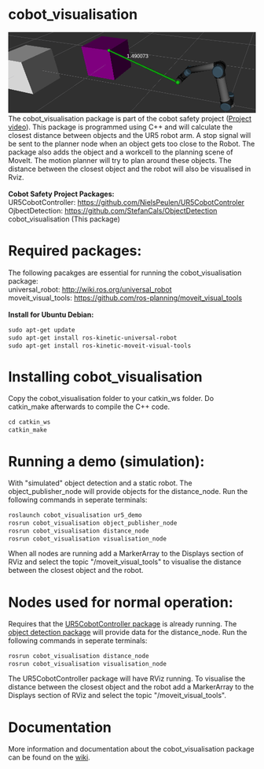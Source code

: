 # cobot_visualisation
![banner](https://github.com/Ron472/cobot_visualisation/blob/master/images/banner.png)
The cobot_visualisation package is part of the cobot safety project ([Project video](https://www.youtube.com/watch?v=YmooYBySHqc)). This package is programmed using C++ and will calculate the closest distance between objects and the UR5 robot arm. A stop signal will be sent to the planner node when an object gets too close to the Robot. The package also adds the object and a workcell to the planning scene of MoveIt. The motion planner will try to plan around these objects. The distance between the closest object and the robot will also be visualised in Rviz.<br/>
<br/>
**Cobot Safety Project Packages:**<br/>
UR5CobotController: https://github.com/NielsPeulen/UR5CobotControler<br/>
OjbectDetection: https://github.com/StefanCals/ObjectDetection<br/>
cobot_visualisation (This package)


# Required packages:
The following pacakges are essential for running the cobot_visualisation package:<br/>
universal_robot: http://wiki.ros.org/universal_robot <br/>
moveit_visual_tools: https://github.com/ros-planning/moveit_visual_tools<br/>
<br/>
**Install for Ubuntu Debian:**
```
sudo apt-get update
sudo apt-get install ros-kinetic-universal-robot
sudo apt-get install ros-kinetic-moveit-visual-tools
```
# Installing cobot_visualisation
Copy the cobot_visualisation folder to your catkin_ws folder. Do catkin_make afterwards to compile the C++ code.
```
cd catkin_ws
catkin_make
```
# Running a demo (simulation):
With "simulated" object detection and a static robot. The object_publisher_node will provide objects for the distance_node. Run the following commands in seperate terminals:
```
roslaunch cobot_visualisation ur5_demo
rosrun cobot_visualisation object_publisher_node
rosrun cobot_visualisation distance_node
rosrun cobot_visualisation visualisation_node
```
When all nodes are running add a MarkerArray to the Displays section of RViz and select the topic "/moveit_visual_tools" to visualise the distance between the closest object and the robot.
# Nodes used for normal operation:
Requires that the [UR5CobotController package](https://github.com/NielsPeulen/UR5CobotControler) is already running. The [object detection package](https://github.com/StefanCals/ObjectDetection) will provide data for the distance_node. Run the following commands in seperate terminals:
```
rosrun cobot_visualisation distance_node
rosrun cobot_visualisation visualisation_node
```
The UR5CobotController package will have RViz running. To visualise the distance between the closest object and the robot add a MarkerArray to the Displays section of RViz and select the topic "/moveit_visual_tools".

# Documentation
More information and documentation about the cobot_visualisation package can be found on the [wiki](https://github.com/Ron472/cobot_visualisation/wiki).<br/>
